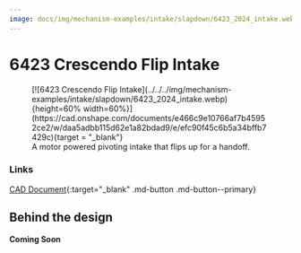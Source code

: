 ```yaml
---
image: docs/img/mechanism-examples/intake/slapdown/6423_2024_intake.webp
---
```


# 6423 Crescendo Flip Intake

<figure markdown="span">
[![6423 Crescendo Flip Intake](../../../img/mechanism-examples/intake/slapdown/6423_2024_intake.webp){height=60% width=60%}](https://cad.onshape.com/documents/e466c9e10766af7b45952ce2/w/daa5adbb115d62e1a82bdad9/e/efc90f45c6b5a34bffb7429c){target = "_blank"}
<figcaption>A motor powered pivoting intake that flips up for a handoff.</figcaption>
</figure>

### Links

[CAD Document](https://cad.onshape.com/documents/e466c9e10766af7b45952ce2/w/daa5adbb115d62e1a82bdad9/e/efc90f45c6b5a34bffb7429c "CAD Document Link"){:target="_blank" .md-button .md-button--primary}

## Behind the design

**Coming Soon**

<br>